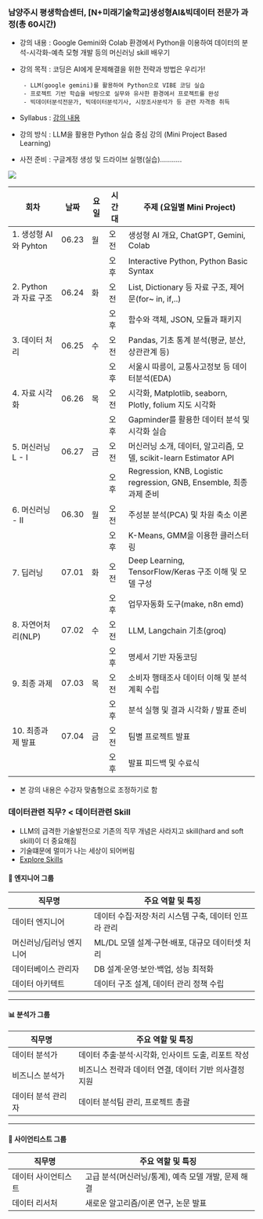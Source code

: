 ### 남양주시 평생학습센터, [N+미래기술학교]생성형AI&빅데이터 전문가 과정(총 60시간)
- 강의 내용 : Google Gemini와 Colab 환경에서 Python을 이용하여 데이터의 분석-시각화-예측 모형 개발 등의 머신러닝 skill 배우기
- 강의 목적 : 코딩은 AI에게 문제해결을 위한 전략과 방법은 우리가!

       - LLM(google gemini)를 활용하여 Python으로 VIBE 코딩 실습
       - 프로젝트 기반 학습을 바탕으로 실무와 유사한 환경에서 프로젝트를 완성
       - 빅데이터분석전문가, 빅데이터분석기사, 시장조사분석가 등 관련 자격증 취득 
- Syllabus : [강의 내용](https://docs.google.com/document/d/e/2PACX-1vS-tkr7NCxINyR27HfnY3-aCUY27n0iguJiNnKd_k08xYgP-VpCzZl9KGbItsfyCIHu0ha9TE1ZbMVX/pub)
- 강의 방식 : LLM을 활용한 Python 실습 중심 강의 (Mini Project Based Learning)
- 사전 준비 : 구글계정 생성 및 드라이브 실행(실습)...........
  
![](https://miro.medium.com/v2/resize:fit:2000/format:webp/0*7jmQojAsLUy_UqmC.png)

| 회차 | 날짜    | 요일 | 시간대 | 주제 (요일별 Mini Project)                                      |
| ------------------------- | --- | -- | --- | --------------------------------------- |
| 1. 생성형 AI와 Pyhton  | 06.23 | 월  | 오전  | 생성형 AI 개요, ChatGPT, Gemini, Colab |
|    |       |    | 오후  | Interactive Python, Python Basic Syntax     |
| 2. Python과 자료 구조      | 06.24 | 화  | 오전  | List, Dictionary 등 자료 구조, 제어문(for~ in, if,..)    |
|    |       |    | 오후  | 함수와 객체, JSON, 모듈과 패키지                      |
| 3. 데이터 처리  | 06.25 | 수  | 오전  | Pandas, 기초 통계 분석(평균, 분산, 상관관계 등)                  |
|    |       |    | 오후  | 서울시 따릉이, 교통사고정보 등 데이터분석(EDA)                |
| 4. 자료 시각화  | 06.26 | 목  | 오전  | 시각화, Matplotlib, seaborn, Plotly, folium 지도 시각화          |
|    |       |    | 오후  | Gapminder를 활용한 데이터 분석 및 시각화 실습                      |
| 5. 머신러닝L - I  | 06.27 | 금  | 오전  | 머신러닝 소개, 데이터, 알고리즘, 모델, scikit-learn Estimator API        |
|    |       |    | 오후  | Regression, KNB, Logistic regression, GNB, Ensemble, 최종과제 준비     |
| 6. 머신러닝 - II  | 06.30 | 월  | 오전  | 주성분 분석(PCA) 및 차원 축소 이론                  |
|    |       |    | 오후  | K-Means, GMM을 이용한 클러스터링                 |
| 7. 딥러닝  | 07.01 | 화  | 오전  | Deep Learning, TensorFlow/Keras 구조 이해 및 모델 구성          |
|    |       |    | 오후  | 업무자동화 도구(make, n8n emd)                 |
| 8. 자연어처리(NLP)     | 07.02 | 수  | 오전  | LLM, Langchain 기초(groq)   |
|    |       |    | 오후  | 명세서 기반 자동코딩          |
| 9. 최종 과제  | 07.03 | 목  | 오전  | 소비자 행태조사 데이터 이해 및 분석 계획 수립              |
|    |       |    | 오후  | 분석 실행 및 결과 시각화 / 발표 준비                  |
| 10. 최종과제 발표 | 07.04 | 금  | 오전  | 팀별 프로젝트 발표           |
|    |       |    | 오후  | 발표 피드백 및 수료식         |

* 본 강의 내용은 수강자 맞춤형으로 조정하기로 함
  
### 데이터관련 직무? < 데이터관련 Skill
- LLM의 급격한 기술발전으로 기존의 직무 개념은 사라지고 skill(hard and soft skill)이 더 중요해짐
- 기술떄문에 멀미가 나는 세상이 되어버림
- [Explore Skills](https://www.oreilly.com/)
  
#### 🔧 엔지니어 그룹

| 직무명                     | 주요 역할 및 특징 |
|---------------------------|------------------|
| 데이터 엔지니어             | 데이터 수집·저장·처리 시스템 구축, 데이터 인프라 관리 |
| 머신러닝/딥러닝 엔지니어    | ML/DL 모델 설계·구현·배포, 대규모 데이터셋 처리 |
| 데이터베이스 관리자         | DB 설계·운영·보안·백업, 성능 최적화 |
| 데이터 아키텍트             | 데이터 구조 설계, 데이터 관리 정책 수립 |

---

#### 📊 분석가 그룹

| 직무명                 | 주요 역할 및 특징 |
|------------------------|------------------|
| 데이터 분석가           | 데이터 추출·분석·시각화, 인사이트 도출, 리포트 작성 |
| 비즈니스 분석가         | 비즈니스 전략과 데이터 연결, 데이터 기반 의사결정 지원 |
| 데이터 분석 관리자       | 데이터 분석팀 관리, 프로젝트 총괄 |

---

#### 🔬 사이언티스트 그룹

| 직무명               | 주요 역할 및 특징 |
|----------------------|------------------|
| 데이터 사이언티스트     | 고급 분석(머신러닝/통계), 예측 모델 개발, 문제 해결 |
| 데이터 리서처         | 새로운 알고리즘/이론 연구, 논문 발표 |


